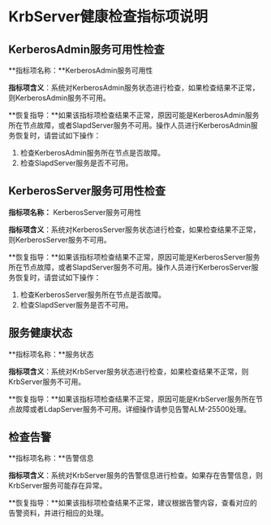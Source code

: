 # KrbServer健康检查指标项说明<a name="ZH-CN_TOPIC_0174499453"></a>

## KerberosAdmin服务可用性检查<a name="zh-cn_topic_0035251760_section13031472111847"></a>

**指标项名称：**KerberosAdmin服务可用性

**指标项含义**：系统对KerberosAdmin服务状态进行检查，如果检查结果不正常，则KerberosAdmin服务不可用。

**恢复指导：**如果该指标项检查结果不正常，原因可能是KerberosAdmin服务所在节点故障，或者SlapdServer服务不可用。操作人员进行KerberosAdmin服务恢复时，请尝试如下操作：

1.  检查KerberosAdmin服务所在节点是否故障。
2.  检查SlapdServer服务是否不可用。

## KerberosServer服务可用性检查<a name="zh-cn_topic_0035251760_section4286505111847"></a>

**指标项名称：**  KerberosServer服务可用性

**指标项含义**：系统对KerberosServer服务状态进行检查，如果检查结果不正常，则KerberosServer服务不可用。

**恢复指导：**如果该指标项检查结果不正常，原因可能是KerberosServer服务所在节点故障，或者SlapdServer服务不可用。操作人员进行KerberosServer服务恢复时，请尝试如下操作：

1.  检查KerberosServer服务所在节点是否故障。
2.  检查SlapdServer服务是否不可用。

## 服务健康状态<a name="zh-cn_topic_0035251760_section10332115111848"></a>

**指标项名称：**服务状态

**指标项含义**：系统对KrbServer服务状态进行检查，如果检查结果不正常，则KrbServer服务不可用。

**恢复指导：**如果该指标项检查结果不正常，原因可能是KrbServer服务所在节点故障或者LdapServer服务不可用。详细操作请参见告警ALM-25500处理。

## 检查告警<a name="zh-cn_topic_0035251760_section44007141111848"></a>

**指标项名称：**告警信息

**指标项含义**：系统对KrbServer服务的告警信息进行检查。如果存在告警信息，则KrbServer服务可能存在异常。

**恢复指导：**如果该指标项检查结果不正常，建议根据告警内容，查看对应的告警资料，并进行相应的处理。

